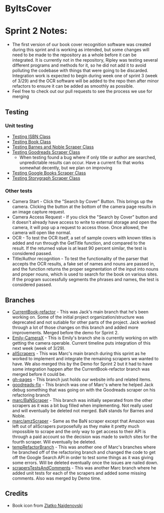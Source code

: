 # ByItsCover 

# Sprint 2 Notes:
* The first version of our book cover recognition software was created during this sprint and is working as intended, but some changes will need to be made to the repository as a whole before it can be integrated. It is currently not in the repository, Ripley was testing several different programs and methods for it, so he did not add it to avoid polluting the codebase with things that were going to be discarded. Integration work is expected to begin during week one of sprint 3 (week of 3/29) and the OCR software will be added to the repo then after minor refactors to ensure it can be added as smoothly as possible.
* Feel free to check out our pull requests to see the process we use for merging
## Testing  
### Unit testing
- [Testing ISBN Class](https://github.com/CS495Group8/ByItsCover/blob/CurrentBook-refactor/app/src/test/java/com/example/byitscover/helpers/IsbnTest.java)
- [Testing Book Class](https://github.com/CS495Group8/ByItsCover/blob/CurrentBook-refactor/app/src/test/java/com/example/byitscover/helpers/BookTest.java)
- [Testing Barnes and Noble Scraper Class](https://github.com/CS495Group8/ByItsCover/blob/scrapersTestsAndComments/app/src/test/java/com/example/byitscover/scrapers/BarnesAndNobleScraperTest.java)
- [Testing Goodreads Scraper Class](https://github.com/CS495Group8/ByItsCover/blob/scrapersTestsAndComments/app/src/test/java/com/example/byitscover/scrapers/GoodreadsScraperTest.java)
  - When testing found a bug where if only title or author are searched, unpredictable results can occur. Have a current fix that works somewhat decently, but we plan on improving
- [Testing Google Books Scraper Class](https://github.com/CS495Group8/ByItsCover/blob/scrapersTestsAndComments/app/src/test/java/com/example/byitscover/scrapers/GoogleScraperTest.java)
- [Testing Storygraph Scraper Class](https://github.com/CS495Group8/ByItsCover/blob/scrapersTestsAndComments/app/src/test/java/com/example/byitscover/scrapers/StorygraphScraperTest.java)
### Other tests
* Camera Start - Click the "Search by Cover" Button. This brings up the camera. Clicking the button at the bottom of the camera page results in an image capture request. 
* Camera Access Request - If you click the "Search by Cover" button and it doesn't already have access to write to external storage and open the camera, it will pop up a request to access those. Once allowed, the camera will open like normal.
* OCR - To test the OCR itself, a set of sample covers with known titles is added and run through the GetTitle function, and compared to the result. If the returned value is at least 90 percent similar, the test is considered passed.
* Title/Author recognition - To test the functionality of the parser that accepts the OCR results, a fake set of names and nouns are passed in, and the function returns the proper segmentation of the input into nouns and proper nouns, which is used to search for the book on various sites. If the program successfully segments the phrases and names, the test is considered passed.

## Branches
* [CurrentBook-refactor](https://github.com/CS495Group8/ByItsCover/tree/CurrentBook-refactor) - This was Jack's main branch that he's been working on. Some of the initial project organization/structure was deprecated and not sutiable for other parts of the project. Jack worked through a lot of those changes on this branch and added more improvements. Merged before the demo for Sprint 2.
* [Emily-CameraX](https://github.com/CS495Group8/ByItsCover/tree/Emily-CameraX) - This is Emily's branch she is currently working on with getting the camera operable. Current timeline puts integration of this next week (week of 3/29).
* [allScrapers](https://github.com/CS495Group8/ByItsCover/tree/allScrapers) - This was Marc's main branch during this sprint as he worked to implement and integrate the remaining scrapers we wanted to have. We also merged this by the Demo for Sprint 2 but it had to have some integration happen after the CurrentBook-refactor branch was merged before it could be. 
* [gh-pages](https://github.com/CS495Group8/ByItsCover/tree/gh-pages) - This branch just holds our website info and related items.
* [goodreads-fix](https://github.com/CS495Group8/ByItsCover/tree/goodreads-fix) - This branch was one of Marc's where he helped Jack debug something that was going on with the Goodreads scraper on his refactoring branch 
* [marc/BaNScraper](https://github.com/CS495Group8/ByItsCover/tree/marc/BaNScraper) - This branch was initially seperated from the other scrapers as it was a bit bug filled when implementing. Not really used and will eventually be deleted not merged. BaN stands for Barnes and Noble.
* [marc/amzScraper](https://github.com/CS495Group8/ByItsCover/tree/marc/amzScraper) - Same as the BaN scraper except that Amazon was left out of allScrapers purposefully as they make it pretty much impossible to scrape and the only way to get access to their API is through a paid account so the decision was made to switch sites for the fourth scraper. Will eventually be deleted.
* [tempRefactorBranch](https://github.com/CS495Group8/ByItsCover/tree/tempRefactorBranch) - This was another one of Marc's branches where he branched off of the refactoring branch and changed the code to get off the Google Search API in order to test some things as it was giving some errors. Will be deleted eventually once the issues are nailed down.
* [scrapersTestsAndComments](https://github.com/CS495Group8/ByItsCover/tree/scrapersTestsAndComments) - This was another Marc branch where he added unit tests for each of the scrapers and added some missing comments. Also was merged by Demo time.

## Credits
* Book icon from [Zlatko Najdenovski](https://www.flaticon.com/authors/zlatko-najdenovski)
